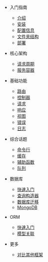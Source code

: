 - 入门指南

  - [介绍](README.md)
  - [安装](quickstart.md)
  - [配置信息](more-pages.md)
  - [文件夹结构](custom-navbar.md)
  - [部署](cover.md)

- 核心架构

  - [请求周期](configuration.md)
  - [服务容器](themes.md)

- 基础功能

  - [路由](deploy.md)
  - [控制器](helpers.md)
  - [请求](vue.md)
  - [响应](cdn.md)
  - [视图](pwa.md)
  - [错误](ssr.md)
  - [日志](ssr.md)

- 综合话题

  - [命令行](deploy.md)
  - [缓存](helpers.md)
  - [辅助函数](vue.md)
  - [队列](cdn.md)

- 数据库

  - [快速入门](deploy.md)
  - [查询构造器](helpers.md)
  - [数据库迁移](cdn.md)
  - [MongoDB](cdn.md)

- ORM

  - [快速入门](deploy.md)
  - [模型关联](helpers.md)

- 更多

  - [对比其他框架](diff_other.md)
